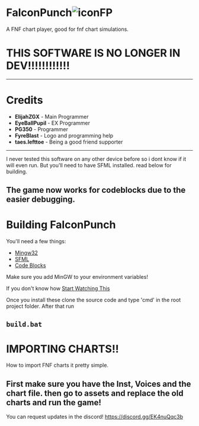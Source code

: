 # FalconPunch![iconFP](https://user-images.githubusercontent.com/93060246/212763483-60d1f408-f0a5-45cd-bd1d-0628d9065c92.png)


A FNF chart player, good for fnf chart simulations.

# THIS SOFTWARE IS NO LONGER IN DEV!!!!!!!!!!!!
-----------------------------------------------------------

# Credits

* **ElijahZGX** - Main Programmer 
* **EyeBallPupil** - EX Programmer
* **PG350** - Programmer
* **FyreBlast** - Logo and programming help
* **taes.lefttoe** - Being a good friend supporter
------------------------------------------------

I never tested this software on any other device before so i dont know if it will even run. But you'll need to have SFML installed. read below for building.

The game now works for codeblocks due to the easier debugging.
--------------------------------------------------------------------------------------------------------------------------------------------------------------------


# Building FalconPunch

You'll need a few things:

* [Mingw32](https://sourceforge.net/projects/mingw//)
* [SFML](https://www.sfml-dev.org/download/sfml/2.5.1/)
* [Code Blocks](https://sourceforge.net/projects/codeblocks/)

Make sure you add MinGW to your environment variables!

If you don't know how [Start Watching This](https://youtu.be/JsO58opI3SQ)

Once you install these clone the source code and type 'cmd' in the root project folder.
After that run 

```build.bat```
----------------------------------------------------------------------------
# IMPORTING CHARTS!!

How to import FNF charts it pretty simple.

First make sure you have the **Inst**, **Voices** and the chart file. then go to assets and replace the old charts and run the game!
------------------------------------

You can request updates in the discord! https://discord.gg/EK4nuQqc3b
